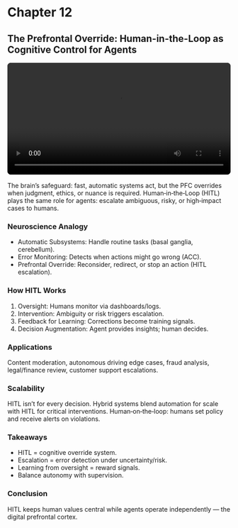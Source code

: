 # Chapter 12

## The Prefrontal Override: Human-in-the-Loop as Cognitive Control for Agents

<div style="margin: 1rem 0;">
  <video controls playsinline preload="metadata" style="width:100%;max-width:960px;border-radius:8px;background:#000;">
    <source src="The_Prefrontal_Override.mp4" type="video/mp4">
    Your browser does not support the video tag. You can
    <a href="The_Prefrontal_Override.mp4">download the MP4</a>.
  </video>
</div>

The brain’s safeguard: fast, automatic systems act, but the PFC overrides when judgment, ethics, or nuance is required. Human‑in‑the‑Loop (HITL) plays the same role for agents: escalate ambiguous, risky, or high‑impact cases to humans.

### Neuroscience Analogy

- Automatic Subsystems: Handle routine tasks (basal ganglia, cerebellum).
- Error Monitoring: Detects when actions might go wrong (ACC).
- Prefrontal Override: Reconsider, redirect, or stop an action (HITL escalation).

### How HITL Works

1. Oversight: Humans monitor via dashboards/logs.
2. Intervention: Ambiguity or risk triggers escalation.
3. Feedback for Learning: Corrections become training signals.
4. Decision Augmentation: Agent provides insights; human decides.

### Applications

Content moderation, autonomous driving edge cases, fraud analysis, legal/finance review, customer support escalations.

### Scalability

HITL isn’t for every decision. Hybrid systems blend automation for scale with HITL for critical interventions. Human‑on‑the‑loop: humans set policy and receive alerts on violations.

### Takeaways

- HITL = cognitive override system.
- Escalation = error detection under uncertainty/risk.
- Learning from oversight = reward signals.
- Balance autonomy with supervision.

### Conclusion

HITL keeps human values central while agents operate independently — the digital prefrontal cortex.
